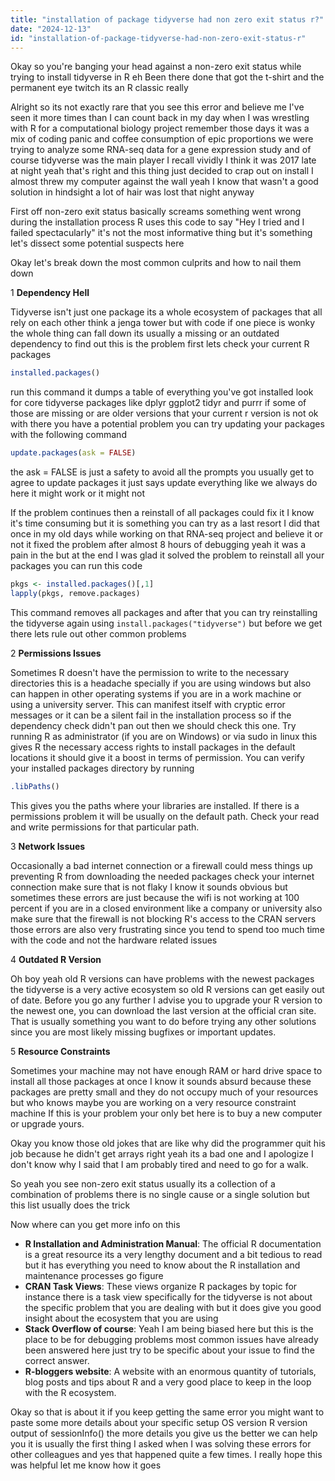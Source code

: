 ```yaml
---
title: "installation of package tidyverse had non zero exit status r?"
date: "2024-12-13"
id: "installation-of-package-tidyverse-had-non-zero-exit-status-r"
---
```


Okay so you're banging your head against a non-zero exit status while trying to install tidyverse in R eh Been there done that got the t-shirt and the permanent eye twitch its an R classic really

Alright so its not exactly rare that you see this error and believe me I've seen it more times than I can count back in my day when I was wrestling with R for a computational biology project remember those days it was a mix of coding panic and coffee consumption of epic proportions we were trying to analyze some RNA-seq data for a gene expression study and of course tidyverse was the main player I recall vividly I think it was 2017 late at night yeah that's right and this thing just decided to crap out on install I almost threw my computer against the wall yeah I know that wasn't a good solution in hindsight a lot of hair was lost that night anyway

First off non-zero exit status basically screams something went wrong during the installation process R uses this code to say "Hey I tried and I failed spectacularly" it's not the most informative thing but it's something let's dissect some potential suspects here

Okay let's break down the most common culprits and how to nail them down

1 **Dependency Hell**

Tidyverse isn't just one package its a whole ecosystem of packages that all rely on each other think a jenga tower but with code if one piece is wonky the whole thing can fall down its usually a missing or an outdated dependency to find out this is the problem first lets check your current R packages

```R
installed.packages()
```

run this command it dumps a table of everything you've got installed look for core tidyverse packages like dplyr ggplot2 tidyr and purrr if some of those are missing or are older versions that your current r version is not ok with there you have a potential problem you can try updating your packages with the following command

```R
update.packages(ask = FALSE)
```

the ask = FALSE is just a safety to avoid all the prompts you usually get to agree to update packages it just says update everything like we always do here it might work or it might not

If the problem continues then a reinstall of all packages could fix it I know it's time consuming but it is something you can try as a last resort I did that once in my old days while working on that RNA-seq project and believe it or not it fixed the problem after almost 8 hours of debugging yeah it was a pain in the but at the end I was glad it solved the problem to reinstall all your packages you can run this code

```R
pkgs <- installed.packages()[,1]
lapply(pkgs, remove.packages)

```
This command removes all packages and after that you can try reinstalling the tidyverse again using `install.packages("tidyverse")` but before we get there lets rule out other common problems

2 **Permissions Issues**

Sometimes R doesn't have the permission to write to the necessary directories this is a headache specially if you are using windows but also can happen in other operating systems if you are in a work machine or using a university server. This can manifest itself with cryptic error messages or it can be a silent fail in the installation process so if the dependency check didn't pan out then we should check this one. Try running R as administrator (if you are on Windows) or via sudo in linux this gives R the necessary access rights to install packages in the default locations it should give it a boost in terms of permission. You can verify your installed packages directory by running

```R
.libPaths()
```
This gives you the paths where your libraries are installed. If there is a permissions problem it will be usually on the default path. Check your read and write permissions for that particular path.

3 **Network Issues**

Occasionally a bad internet connection or a firewall could mess things up preventing R from downloading the needed packages check your internet connection make sure that is not flaky I know it sounds obvious but sometimes these errors are just because the wifi is not working at 100 percent if you are in a closed environment like a company or university also make sure that the firewall is not blocking R's access to the CRAN servers those errors are also very frustrating since you tend to spend too much time with the code and not the hardware related issues

4 **Outdated R Version**

Oh boy yeah old R versions can have problems with the newest packages the tidyverse is a very active ecosystem so old R versions can get easily out of date. Before you go any further I advise you to upgrade your R version to the newest one, you can download the last version at the official cran site. That is usually something you want to do before trying any other solutions since you are most likely missing bugfixes or important updates.

5 **Resource Constraints**

Sometimes your machine may not have enough RAM or hard drive space to install all those packages at once I know it sounds absurd because these packages are pretty small and they do not occupy much of your resources but who knows maybe you are working on a very resource constraint machine If this is your problem your only bet here is to buy a new computer or upgrade yours.

Okay you know those old jokes that are like why did the programmer quit his job because he didn't get arrays right yeah its a bad one and I apologize I don't know why I said that I am probably tired and need to go for a walk.

So yeah you see non-zero exit status usually its a collection of a combination of problems there is no single cause or a single solution but this list usually does the trick

Now where can you get more info on this

*   **R Installation and Administration Manual**: The official R documentation is a great resource its a very lengthy document and a bit tedious to read but it has everything you need to know about the R installation and maintenance processes go figure
*   **CRAN Task Views**: These views organize R packages by topic for instance there is a task view specifically for the tidyverse is not about the specific problem that you are dealing with but it does give you good insight about the ecosystem that you are using
*   **Stack Overflow of course**: Yeah I am being biased here but this is the place to be for debugging problems most common issues have already been answered here just try to be specific about your issue to find the correct answer.
* **R-bloggers website**: A website with an enormous quantity of tutorials, blog posts and tips about R and a very good place to keep in the loop with the R ecosystem.

Okay so that is about it if you keep getting the same error you might want to paste some more details about your specific setup OS version R version output of sessionInfo() the more details you give us the better we can help you it is usually the first thing I asked when I was solving these errors for other colleagues and yes that happened quite a few times. I really hope this was helpful let me know how it goes
